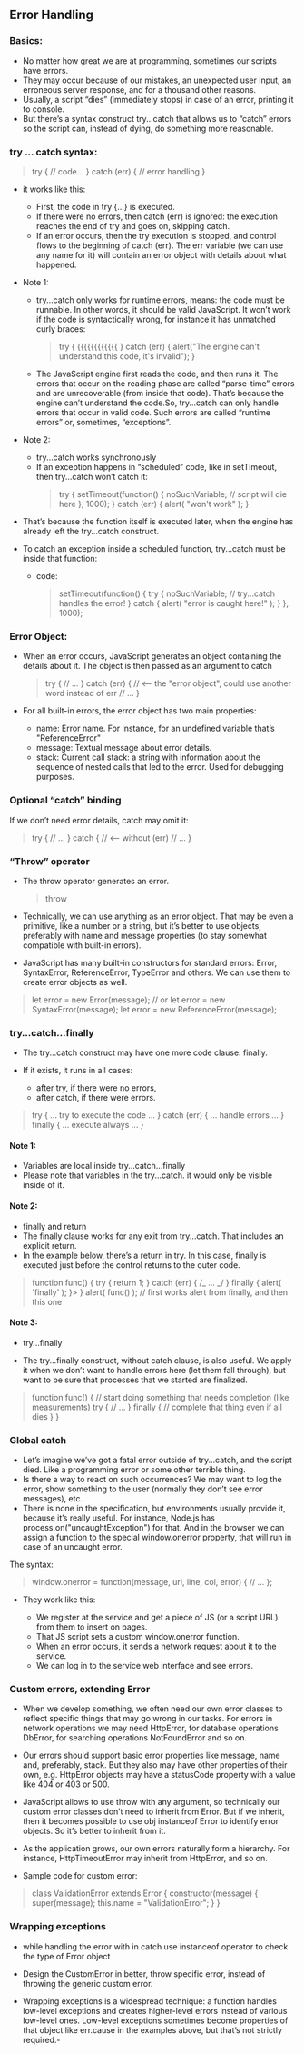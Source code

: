 ## Error Handling

### Basics:

- No matter how great we are at programming, sometimes our scripts have errors.
- They may occur because of our mistakes, an unexpected user input, an erroneous server response, and for a thousand other reasons.
- Usually, a script “dies” (immediately stops) in case of an error, printing it to console.
- But there’s a syntax construct try...catch that allows us to “catch” errors so the script can, instead of dying, do something more reasonable.

### try ... catch syntax:

> try {
> // code...
> } catch (err) {
> // error handling
> }

- it works like this:

  - First, the code in try {...} is executed.
  - If there were no errors, then catch (err) is ignored: the execution reaches the end of try and goes on, skipping catch.
  - If an error occurs, then the try execution is stopped, and control flows to the beginning of catch (err). The err variable (we can use any name for it) will contain an error object with details about what happened.

- Note 1:
  - try...catch only works for runtime errors, means: the code must be runnable. In other words, it should be valid JavaScript. It won’t work if the code is syntactically wrong, for instance it has unmatched curly braces:
    > try {
    > {{{{{{{{{{{{
    > } catch (err) {
    > alert("The engine can't understand this code, it's invalid");
    > }
  - The JavaScript engine first reads the code, and then runs it. The errors that occur on the reading phase are called “parse-time” errors and are unrecoverable (from inside that code). That’s because the engine can’t understand the code.So, try...catch can only handle errors that occur in valid code. Such errors are called “runtime errors” or, sometimes, “exceptions”.
- Note 2:
  - try...catch works synchronously
  - If an exception happens in “scheduled” code, like in setTimeout, then try...catch won’t catch it:
    > try {
    > setTimeout(function() {
    > noSuchVariable; // script will die here
    > }, 1000);
    > } catch (err) {
    > alert( "won't work" );
    > }
- That’s because the function itself is executed later, when the engine has already left the try...catch construct.
- To catch an exception inside a scheduled function, try...catch must be inside that function:
  - code:
    > setTimeout(function() {
    > try {
    > noSuchVariable; // try...catch handles the error!
    > } catch {
    > alert( "error is caught here!" );
    > }
    > }, 1000);

### Error Object:

- When an error occurs, JavaScript generates an object containing the details about it. The object is then passed as an argument to catch

  > try {
  > // ...
  > } catch (err) { // <-- the "error object", could use another word instead of err
  > // ...
  > }

- For all built-in errors, the error object has two main properties:
  - name: Error name. For instance, for an undefined variable that’s "ReferenceError"
  - message: Textual message about error details.
  - stack: Current call stack: a string with information about the sequence of nested calls that led to the error. Used for debugging purposes.

### Optional “catch” binding

If we don’t need error details, catch may omit it:

> try {
> // ...
> } catch { // <-- without (err)
> // ...
> }

### “Throw” operator

- The throw operator generates an error.
  > throw <error object>
- Technically, we can use anything as an error object. That may be even a primitive, like a number or a string, but it’s better to use objects, preferably with name and message properties (to stay somewhat compatible with built-in errors).

- JavaScript has many built-in constructors for standard errors: Error, SyntaxError, ReferenceError, TypeError and others. We can use them to create error objects as well.

> let error = new Error(message);
> // or
> let error = new SyntaxError(message);
> let error = new ReferenceError(message);

### try…catch…finally

- The try...catch construct may have one more code clause: finally.

- If it exists, it runs in all cases:
  - after try, if there were no errors,
  - after catch, if there were errors.

> try {
> ... try to execute the code ...
> } catch (err) {
> ... handle errors ...
> } finally {
> ... execute always ...
> }

#### Note 1:

- Variables are local inside try...catch...finally
- Please note that variables in the try...catch. it would only be visible inside of it.

#### Note 2:

- finally and return
- The finally clause works for any exit from try...catch. That includes an explicit return.
- In the example below, there’s a return in try. In this case, finally is executed just before the control returns to the outer code.

> function func() {
> try {
> return 1;
> } catch (err) {
> /_ ... _/
> } finally {
> alert( 'finally' );
> }>
> }
> alert( func() ); // first works alert from finally, and then this one

#### Note 3:

- try...finally

- The try...finally construct, without catch clause, is also useful. We apply it when we don’t want to handle errors here (let them fall through), but want to be sure that processes that we started are finalized.

> function func() {
> // start doing something that needs completion (like measurements)
> try {
> // ...
> } finally {
> // complete that thing even if all dies
> }
> }

### Global catch

- Let’s imagine we’ve got a fatal error outside of try...catch, and the script died. Like a programming error or some other terrible thing.
- Is there a way to react on such occurrences? We may want to log the error, show something to the user (normally they don’t see error messages), etc.
- There is none in the specification, but environments usually provide it, because it’s really useful. For instance, Node.js has process.on("uncaughtException") for that. And in the browser we can assign a function to the special window.onerror property, that will run in case of an uncaught error.

The syntax:

> window.onerror = function(message, url, line, col, error) {
> // ...
> };

- They work like this:

  - We register at the service and get a piece of JS (or a script URL) from them to insert on pages.
  - That JS script sets a custom window.onerror function.
  - When an error occurs, it sends a network request about it to the service.
  - We can log in to the service web interface and see errors.

### Custom errors, extending Error

- When we develop something, we often need our own error classes to reflect specific things that may go wrong in our tasks. For errors in network operations we may need HttpError, for database operations DbError, for searching operations NotFoundError and so on.

- Our errors should support basic error properties like message, name and, preferably, stack. But they also may have other properties of their own, e.g. HttpError objects may have a statusCode property with a value like 404 or 403 or 500.

- JavaScript allows to use throw with any argument, so technically our custom error classes don’t need to inherit from Error. But if we inherit, then it becomes possible to use obj instanceof Error to identify error objects. So it’s better to inherit from it.

- As the application grows, our own errors naturally form a hierarchy. For instance, HttpTimeoutError may inherit from HttpError, and so on.

- Sample code for custom error:

> class ValidationError extends Error {
> constructor(message) {
> super(message);
> this.name = "ValidationError";
> }
> }

### Wrapping exceptions

- while handling the error with in catch use instanceof operator to check the type of Error object

- Design the CustomError in better, throw specific error, instead of throwing the generic custom error.

- Wrapping exceptions is a widespread technique: a function handles low-level exceptions and creates higher-level errors instead of various low-level ones. Low-level exceptions sometimes become properties of that object like err.cause in the examples above, but that’s not strictly required.-

